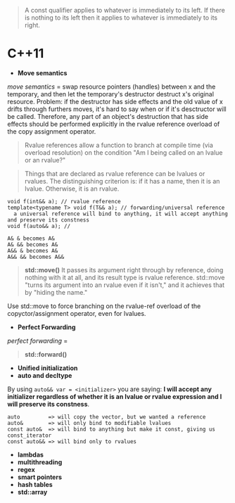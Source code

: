 > A const qualifier applies to whatever is immediately to its left. If there is nothing to its left then it applies to whatever is immediately to its right.

# C++11
- **Move semantics**

*move semantics* = swap resource pointers (handles) between x and the temporary, and then let the temporary's destructor destruct x's original resource. Problem: if the destructor has side effects and the old value of x drifts through furthers moves, it's hard to say when or if it's desctructor will be called. Therefore, any part of an object's destruction that has side effects should be performed explicitly in the rvalue reference overload of the copy assignment operator.

> Rvalue references allow a function to branch at compile time (via overload resolution) on the condition "Am I being called on an lvalue or an rvalue?"
  
  > Things that are declared as rvalue reference can be lvalues or rvalues. The distinguishing criterion is: if it has a name, then it is an lvalue. Otherwise, it is an rvalue.

    void f(int&& a); // rvalue reference
    template<typename T> void f(T&& a); // forwarding/universal reference
      a universal reference will bind to anything, it will accept anything and preserve its constness
    void f(auto&& a); // 
    
    A& & becomes A&
    A& && becomes A&
    A&& & becomes A&
    A&& && becomes A&&

  > **std::move()**
    It passes its argument right through by reference, doing nothing with it at all, and its result type is rvalue reference.
    std::move "turns its argument into an rvalue even if it isn't," and it achieves that by "hiding the name."
    
  Use std::move to force branching on the rvalue-ref overload of the copyctor/assignment operator, even for lvalues.

- **Perfect Forwarding**

*perfect forwarding* = 

  > **std::forward<T>()**


- **Unified initialization**
- **auto and decltype**

By using `auto&& var = <initializer>` you are saying: **I will accept any initializer regardless of whether it is an lvalue or rvalue expression and I will preserve its constness**.

    auto         => will copy the vector, but we wanted a reference  
    auto&        => will only bind to modifiable lvalues  
    const auto&  => will bind to anything but make it const, giving us const_iterator  
    const auto&& => will bind only to rvalues  

- **lambdas**
- **multithreading**
- **regex**
- **smart pointers**
- **hash tables**
- **std::array**
